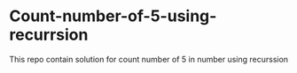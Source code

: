 # Count-number-of-5-using-recurrsion
This repo contain solution for count number of 5 in number using recurssion
